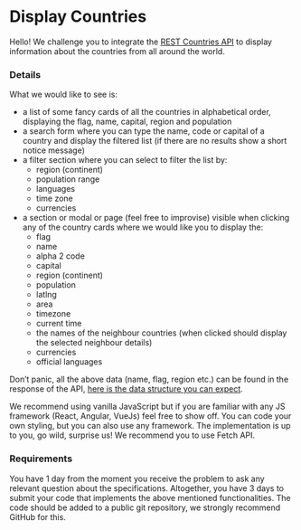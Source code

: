 # Display Countries

Hello! We challenge you to integrate the [REST Countries API](https://restcountries.eu/) to display information about the countries from all around the world.

### Details
What we would like to see is:
- a list of some fancy cards of all the countries in alphabetical order, displaying the flag, name, capital, region and population
- a search form where you can type the name, code or capital of a country and display the filtered list (if there are no results show a short notice message)
- a filter section where you can select to filter the list by:
    - region (continent)
    - population range
    - languages
    - time zone
    - currencies
- a section or modal or page (feel free to improvise) visible when clicking any of the country cards where we would like you to display the: 
    - flag
    - name
    - alpha 2 code
    - capital
    - region (continent)
    - population
    - latlng
    - area
    - timezone
    - current time
    - the names of the neighbour countries (when clicked should display the selected neighbour details)
    - currencies
    - official languages

Don’t panic, all the above data (name, flag, region etc.) can be found in the response of the API, [here is the data structure you can expect](https://restcountries.eu/#api-endpoints-response-example).

We recommend using vanilla JavaScript but if you are familiar with any JS framework (React, Angular, VueJs) feel free to show off. You can code your own styling, but you can also use any framework. The implementation is up to you, go wild, surprise us! We recommend you to use Fetch API.

### Requirements
You have 1 day from the moment you receive the problem to ask any relevant question about the specifications. Altogether, you have 3 days to submit your code that implements the above mentioned functionalities. The code should be added to a public git repository, we strongly recommend GitHub for this.
